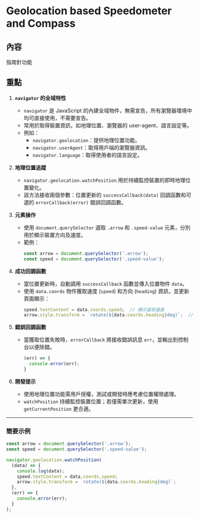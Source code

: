 # Geolocation based Speedometer and Compass

## 內容
指南針功能

## 重點

1. **`navigator` 的全域特性**
   - `navigator` 是 JavaScript 的內建全域物件，無需宣告，所有瀏覽器環境中均可直接使用，不需要宣告。
   - 常用於取得裝置資訊，如地理位置、瀏覽器的 user-agent、語言設定等。
   - 例如：
      - `navigator.geolocation`：提供地理位置功能。
      - `navigator.userAgent`：取得用戶端的瀏覽器資訊。
      - `navigator.language`：取得使用者的語言設定。

2. **地理位置追蹤**
   - `navigator.geolocation.watchPosition` 用於持續監控裝置的即時地理位置變化。
   - 該方法接收兩個參數：位置更新的 `successCallback(data)` 回調函數和可選的 `errorCallback(error)` 錯誤回調函數。

3. **元素操作**
   - 使用 `document.querySelector` 選取 `.arrow` 和 `.speed-value` 元素，分別用於顯示裝置方向及速度。
   - 範例：
     ```javascript
     const arrow = document.querySelector('.arrow');
     const speed = document.querySelector('.speed-value');
     ```

4. **成功回調函數**
   - 當位置更新時，自動調用 `successCallback` 函數並傳入位置物件 `data`。
   - 使用 `data.coords` 物件獲取速度 (`speed`) 和方向 (`heading`) 資訊，並更新頁面顯示：
     ```javascript
     speed.textContent = data.coords.speed;  // 顯示當前速度
     arrow.style.transform = `rotate(${data.coords.heading}deg)`;  // 旋轉箭頭以指示方向
     ```

5. **錯誤回調函數**
   - 當獲取位置失敗時，`errorCallback` 將接收錯誤訊息 `err`，並輸出到控制台以便除錯。
     ```javascript
     (err) => {
       console.error(err);
     }
     ```

6. **開發提示**
   - 使用地理位置功能需用戶授權，測試或開發時應考慮位置權限處理。
   - `watchPosition` 持續監控裝置位置；若僅需單次更新，使用 `getCurrentPosition` 更合適。

---

### 簡要示例
```javascript
const arrow = document.querySelector('.arrow');
const speed = document.querySelector('.speed-value');

navigator.geolocation.watchPosition(
  (data) => {
    console.log(data);
    speed.textContent = data.coords.speed;
    arrow.style.transform = `rotate(${data.coords.heading}deg)`;
  }, 
  (err) => {
    console.error(err);
  }
);
```